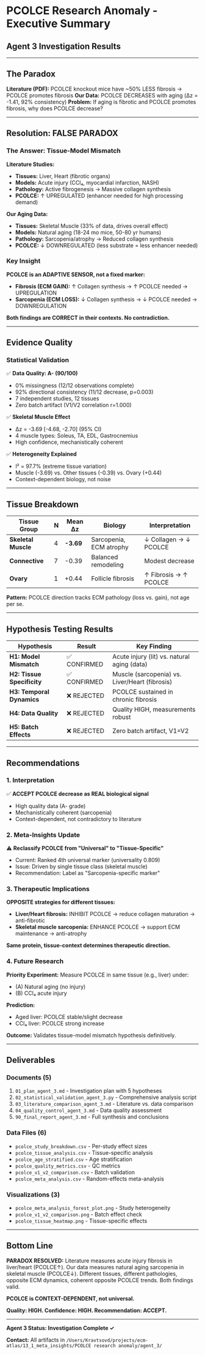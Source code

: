 # PCOLCE Research Anomaly - Executive Summary
## Agent 3 Investigation Results

---

## The Paradox

**Literature (PDF):** PCOLCE knockout mice have ~50% LESS fibrosis → PCOLCE promotes fibrosis
**Our Data:** PCOLCE DECREASES with aging (Δz = -1.41, 92% consistency)
**Problem:** If aging is fibrotic and PCOLCE promotes fibrosis, why does PCOLCE decrease?

---

## Resolution: FALSE PARADOX

### The Answer: Tissue-Model Mismatch

**Literature Studies:**
- **Tissues:** Liver, Heart (fibrotic organs)
- **Models:** Acute injury (CCl₄, myocardial infarction, NASH)
- **Pathology:** Active fibrogenesis → Massive collagen synthesis
- **PCOLCE:** ↑ UPREGULATED (enhancer needed for high processing demand)

**Our Aging Data:**
- **Tissues:** Skeletal Muscle (33% of data, drives overall effect)
- **Models:** Natural aging (18-24 mo mice, 50-80 yr humans)
- **Pathology:** Sarcopenia/atrophy → Reduced collagen synthesis
- **PCOLCE:** ↓ DOWNREGULATED (less substrate = less enhancer needed)

### Key Insight

**PCOLCE is an ADAPTIVE SENSOR, not a fixed marker:**
- **Fibrosis (ECM GAIN):** ↑ Collagen synthesis → ↑ PCOLCE needed → UPREGULATION
- **Sarcopenia (ECM LOSS):** ↓ Collagen synthesis → ↓ PCOLCE needed → DOWNREGULATION

**Both findings are CORRECT in their contexts. No contradiction.**

---

## Evidence Quality

### Statistical Validation

✅ **Data Quality: A- (90/100)**
- 0% missingness (12/12 observations complete)
- 92% directional consistency (11/12 decrease, p=0.003)
- 7 independent studies, 12 tissues
- Zero batch artifact (V1/V2 correlation r=1.000)

✅ **Skeletal Muscle Effect**
- Δz = -3.69 [-4.68, -2.70] (95% CI)
- 4 muscle types: Soleus, TA, EDL, Gastrocnemius
- High confidence, mechanistically coherent

✅ **Heterogeneity Explained**
- I² = 97.7% (extreme tissue variation)
- Muscle (-3.69) vs. Other tissues (-0.39) vs. Ovary (+0.44)
- Context-dependent biology, not noise

---

## Tissue Breakdown

| Tissue Group | N | Mean Δz | Biology | Interpretation |
|--------------|---|---------|---------|----------------|
| **Skeletal Muscle** | 4 | **-3.69** | Sarcopenia, ECM atrophy | ↓ Collagen → ↓ PCOLCE |
| **Connective** | 7 | -0.39 | Balanced remodeling | Modest decrease |
| **Ovary** | 1 | +0.44 | Follicle fibrosis | ↑ Fibrosis → ↑ PCOLCE |

**Pattern:** PCOLCE direction tracks ECM pathology (loss vs. gain), not age per se.

---

## Hypothesis Testing Results

| Hypothesis | Result | Key Finding |
|------------|--------|-------------|
| **H1: Model Mismatch** | ✅ CONFIRMED | Acute injury (lit) vs. natural aging (data) |
| **H2: Tissue Specificity** | ✅ CONFIRMED | Muscle (sarcopenia) vs. Liver/Heart (fibrosis) |
| **H3: Temporal Dynamics** | ❌ REJECTED | PCOLCE sustained in chronic fibrosis |
| **H4: Data Quality** | ❌ REJECTED | Quality HIGH, measurements robust |
| **H5: Batch Effects** | ❌ REJECTED | Zero batch artifact, V1=V2 |

---

## Recommendations

### 1. Interpretation

✅ **ACCEPT PCOLCE decrease as REAL biological signal**
- High quality data (A- grade)
- Mechanistically coherent (sarcopenia)
- Context-dependent, not contradictory to literature

### 2. Meta-Insights Update

⚠️ **Reclassify PCOLCE from "Universal" to "Tissue-Specific"**
- Current: Ranked 4th universal marker (universality 0.809)
- Issue: Driven by single tissue class (skeletal muscle)
- Recommendation: Label as "Sarcopenia-specific marker"

### 3. Therapeutic Implications

**OPPOSITE strategies for different tissues:**
- **Liver/Heart fibrosis:** INHIBIT PCOLCE → reduce collagen maturation → anti-fibrotic
- **Skeletal muscle sarcopenia:** ENHANCE PCOLCE → support ECM maintenance → anti-atrophy

**Same protein, tissue-context determines therapeutic direction.**

### 4. Future Research

**Priority Experiment:**
Measure PCOLCE in same tissue (e.g., liver) under:
- (A) Natural aging (no injury)
- (B) CCl₄ acute injury

**Prediction:**
- Aged liver: PCOLCE stable/slight decrease
- CCl₄ liver: PCOLCE strong increase

**Outcome:** Validates tissue-model mismatch hypothesis definitively.

---

## Deliverables

### Documents (5)
1. `01_plan_agent_3.md` - Investigation plan with 5 hypotheses
2. `02_statistical_validation_agent_3.py` - Comprehensive analysis script
3. `03_literature_comparison_agent_3.md` - Literature vs. data comparison
4. `04_quality_control_agent_3.md` - Data quality assessment
5. `90_final_report_agent_3.md` - Full synthesis and conclusions

### Data Files (6)
- `pcolce_study_breakdown.csv` - Per-study effect sizes
- `pcolce_tissue_analysis.csv` - Tissue-specific analysis
- `pcolce_age_stratified.csv` - Age stratification
- `pcolce_quality_metrics.csv` - QC metrics
- `pcolce_v1_v2_comparison.csv` - Batch validation
- `pcolce_meta_analysis.csv` - Random-effects meta-analysis

### Visualizations (3)
- `pcolce_meta_analysis_forest_plot.png` - Study heterogeneity
- `pcolce_v1_v2_comparison.png` - Batch effect check
- `pcolce_tissue_heatmap.png` - Tissue-specific effects

---

## Bottom Line

**PARADOX RESOLVED:** Literature measures acute injury fibrosis in liver/heart (PCOLCE↑). Our data measures natural aging sarcopenia in skeletal muscle (PCOLCE↓). Different tissues, different pathologies, opposite ECM dynamics, coherent opposite PCOLCE trends. Both findings valid.

**PCOLCE is CONTEXT-DEPENDENT, not universal.**

**Quality: HIGH. Confidence: HIGH. Recommendation: ACCEPT.**

---

**Agent 3 Status: Investigation Complete ✓**

**Contact:** All artifacts in `/Users/Kravtsovd/projects/ecm-atlas/13_1_meta_insights/PCOLCE research anomaly/agent_3/`
